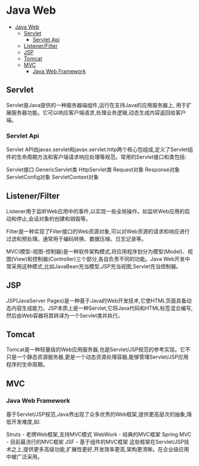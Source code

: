 # Java Web

- [Java Web](#java-web)
  - [Servlet](#servlet)
    - [Servlet Api](#servlet-api)
  - [Listener/Filter](#listenerfilter)
  - [JSP](#jsp)
  - [Tomcat](#tomcat)
  - [MVC](#mvc)
    - [Java Web Framework](#java-web-framework)

## Servlet

Servlet是Java提供的一种服务器端组件,运行在支持Java的应用服务器上, 用于扩展服务器功能。它可以响应客户端请求,处理业务逻辑,动态生成内容返回给客户端。

### Servlet Api

Servlet API由javax.servlet和javax.servlet.http两个核心包组成,定义了Servlet组件的生命周期方法和客户端请求响应处理等规范。常用的Servlet接口和类包括:

Servlet接口
GenericServlet类
HttpServlet类
Request对象
Response对象
ServletConfig对象
ServletContext对象

## Listener/Filter

Listener用于监听Web应用中的事件,以实现一些全局操作。如监听Web应用的启动和停止,会话对象的创建和销毁等。

Filter是一种实现了Filter接口的Web资源对象,可以对Web资源的请求和响应进行过滤和预处理。通常用于编码转换、数据压缩、日志记录等。

MVC(模型-视图-控制器)是一种软件架构模式,将应用程序划分为模型(Model)、视图(View)和控制器(Controller)三个部分,各自负责不同的功能。Java Web开发中常采用这种模式,比如JavaBean充当模型,JSP充当视图,Servlet充当控制器。

## JSP

JSP(JavaServer Pages)是一种基于Java的Web开发技术,它使HTML页面具备动态内容生成能力。JSP本质上是一种Servlet,它将Java代码和HTML标签混合编写,然后由Web容器将其转译为一个Servlet类并执行。

## Tomcat

Tomcat是一种轻量级的Web应用服务器,也是Servlet/JSP规范的参考实现。它不只是一个静态资源服务器,更是一个动态资源处理容器,能够管理Servlet/JSP应用程序的生命周期。

## MVC

### Java Web Framework

基于Servlet/JSP规范,Java界出现了众多优秀的Web框架,提供更高层次的抽象,降低开发难度,如:

Struts - 老牌Web框架,支持MVC模式
WebWork - 经典的MVC框架
Spring MVC - 目前最流行的MVC框架
JSF - 基于组件的MVC框架
这些框架在Servlet/JSP技术之上,提供更多高级功能,扩展性更好,开发效率更高,架构更清晰。在企业级应用中被广泛采用。
